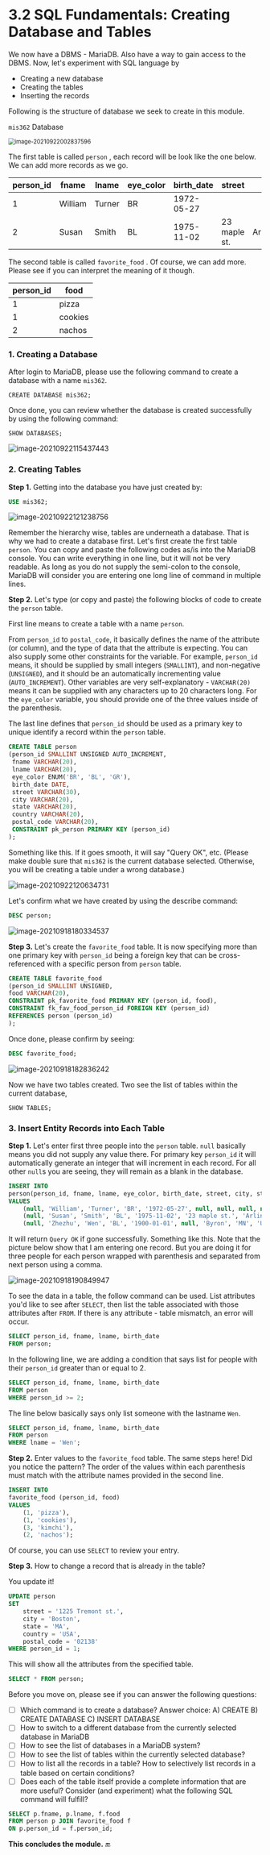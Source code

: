 # 3.2 SQL Fundamentals: Creating Database and Tables

We now have a DBMS - MariaDB. Also have a way to gain access to the DBMS. Now, let's experiment with SQL language by 

* Creating a new database 
* Creating the tables
* Inserting the records

Following is the structure of database we seek to create in this module. 

`mis362` Database

<img src="images/image-20210922002837596.png" alt="image-20210922002837596" style="zoom: 80%;" />

The first table is called `person` , each record will be look like the one below. We can add more records as we go. 

| person_id | fname   | lname  | eye_color | birth_date | street       | city      | state | country | postal_code |
| --------- | ------- | ------ | --------- | ---------- | ------------ | --------- | ----- | ------- | ----------- |
| 1         | William | Turner | BR        | 1972-05-27 |              |           |       |         |             |
| 2         | Susan   | Smith  | BL        | 1975-11-02 | 23 maple st. | Arlington | VA    | USA     | 20220       |

The second table is called `favorite_food` . Of course, we can add more. Please see if you can interpret the meaning of it though. 

| person_id | food    |
| --------- | ------- |
| 1         | pizza   |
| 1         | cookies |
| 2         | nachos  |

### 1. Creating a Database

After login to MariaDB, please use the following command to create a database with a name `mis362`. 

```mysql
CREATE DATABASE mis362;
```

Once done, you can review whether the database is created successfully by using the following command: 

``` mariadb
SHOW DATABASES;
```

![image-20210922115437443](images/image-20210922115437443.png)

### 2. Creating Tables

**Step 1.** Getting into the database you have just created by: 

```sql
USE mis362;
```

![image-20210922121238756](images/image-20210922121238756.png)

Remember the hierarchy wise, tables are underneath a database. That is why we had to create a database first. Let's first create the first table `person`. You can copy and paste the following codes as/is into the MariaDB console. You can write everything in one line, but it will not be very readable. As long as you do not supply the semi-colon to the console, MariaDB will consider you are entering one long line of command in multiple lines. 

**Step 2.** Let's type (or copy and paste) the following blocks of code to create the `person` table. 

First line means to create a table with a name `person`. 

From `person_id` to `postal_code`, it basically defines the name of the attribute (or column), and the type of data that the attribute is expecting. You can also supply some other constraints for the variable. For example, `person_id` means, it should be supplied by small integers (`SMALLINT`), and non-negative (`UNSIGNED`), and it should be an automatically incrementing value (`AUTO_INCREMENT`). Other variables are very self-explanatory - `VARCHAR(20)` means it can be supplied with any characters up to 20 characters long. For the `eye_color` variable, you should provide one of the three values inside of the parenthesis. 

The last line defines that `person_id` should be used as a primary key to unique identify a record within the `person` table. 

```sql
CREATE TABLE person
(person_id SMALLINT UNSIGNED AUTO_INCREMENT,
 fname VARCHAR(20),
 lname VARCHAR(20),
 eye_color ENUM('BR', 'BL', 'GR'),
 birth_date DATE,
 street VARCHAR(30),
 city VARCHAR(20),
 state VARCHAR(20),
 country VARCHAR(20),
 postal_code VARCHAR(20),
 CONSTRAINT pk_person PRIMARY KEY (person_id)
);
```

Something like this. If it goes smooth, it will say "Query OK", etc. (Please make double sure that `mis362` is the current database selected. Otherwise, you will be creating a table under a wrong database.) 

![image-20210922120634731](images/image-20210922120634731.png)

Let's confirm what we have created by using the describe command: 

```sql
DESC person;
```

![image-20210918180334537](./images/image-20210918180334537.png)



**Step 3.** Let's create the `favorite_food` table. It is now specifying more than one primary key with `person_id` being a foreign key that can be cross-referenced with a specific person from `person` table. 

```sql
CREATE TABLE favorite_food
(person_id SMALLINT UNSIGNED,
food VARCHAR(20),
CONSTRAINT pk_favorite_food PRIMARY KEY (person_id, food),
CONSTRAINT fk_fav_food_person_id FOREIGN KEY (person_id)
REFERENCES person (person_id)
);
```

Once done, please confirm by seeing: 

```sql
DESC favorite_food;
```

![image-20210918182836242](images/image-20210918182836242.png)

Now we have two tables created. Two see the list of tables within the current database, 

``` mariadb
SHOW TABLES;
```



### 3. Insert Entity Records into Each Table

**Step 1.** Let's enter first three people into the `person` table. `null` basically means you did not supply any value there. For primary key `person_id` it will automatically generate an integer that will increment in each record. For all other `null`s you are seeing, they will remain as a blank in the database. 

```sql
INSERT INTO 
person(person_id, fname, lname, eye_color, birth_date, street, city, state, country, postal_code)
VALUES
	(null, 'William', 'Turner', 'BR', '1972-05-27', null, null, null, null, null),
	(null, 'Susan', 'Smith', 'BL', '1975-11-02', '23 maple st.', 'Arlington', 'VA', 'USA', '20220'),
	(null, 'Zhezhu', 'Wen', 'BL', '1900-01-01', null, 'Byron', 'MN', 'USA', '55920');
```

It will return `Query OK` if gone successfully. Something like this. Note that the picture below show that I am entering one record. But you are doing it for three people for each person wrapped with parenthesis and separated from next person using a comma. 

![image-20210918190849947](images/image-20210918190849947.png)

To see the data in a table, the follow command can be used. List attributes you'd like to see after `SELECT`, then list the table associated with those attributes after `FROM`. If there is any attribute - table mismatch, an error will occur. 

```sql
SELECT person_id, fname, lname, birth_date 
FROM person;
```

In the following line, we are adding a condition that says list for people with their `person_id` greater than or equal to 2. 

```sql
SELECT person_id, fname, lname, birth_date 
FROM person
WHERE person_id >= 2;
```

The line below basically says only list someone with the lastname `Wen`. 

```sql
SELECT person_id, fname, lname, birth_date 
FROM person
WHERE lname = 'Wen';
```

**Step 2.** Enter values to the `favorite_food` table. The same steps here! Did you notice the pattern? The order of the values within each parenthesis must match with the attribute names provided in the second line. 

```sql
INSERT INTO 
favorite_food (person_id, food)
VALUES
	(1, 'pizza'),
	(1, 'cookies'),
	(3, 'kimchi'),
	(2, 'nachos');
```

Of course, you can use `SELECT` to review your entry. 



**Step 3.** How to change a record that is already in the table? 

You update it! 

```sql
UPDATE person
SET
	street = '1225 Tremont st.',
	city = 'Boston',
	state = 'MA',
	country = 'USA',
	postal_code = '02138'
WHERE person_id = 1;
```

This will show all the attributes from the specified table. 

```sql
SELECT * FROM person;
```



Before you move on, please see if you can answer the following questions: 

- [ ] Which command is to create a database? Answer choice: A) CREATE B) CREATE DATABASE C) INSERT DATABASE
- [ ] How to switch to a different database from the currently selected database in MariaDB
- [ ] How to see the list of databases in a MariaDB system? 
- [ ] How to see the list of tables within the currently selected database? 
- [ ] How to list all the records in a table? How to selectively list records in a table based on certain conditions? 
- [ ] Does each of the table itself provide a complete information that are more useful? Consider (and experiment) what the following SQL command will fulfill? 

```sql
SELECT p.fname, p.lname, f.food 
FROM person p JOIN favorite_food f
ON p.person_id = f.person_id; 
```

**This concludes the module.** :end:

